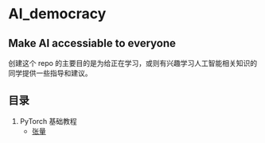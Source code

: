 # AI_democracy
Make AI accessiable to everyone
-------------------------------------
创建这个 repo 的主要目的是为给正在学习，或则有兴趣学习人工智能相关知识的同学提供一些指导和建议。

## 目录

1. PyTorch 基础教程
   - [张量](https://github.com/YuanLiuuuuuu/AI_democracy/blob/master/PyTorch/PyTorch_%E5%BC%A0%E9%87%8F.ipynb)
